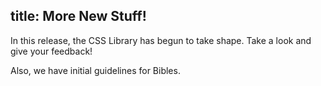 title: More New Stuff!
---

In this release, the CSS Library has begun to take shape. Take a look and give your feedback!

Also, we have initial guidelines for Bibles.